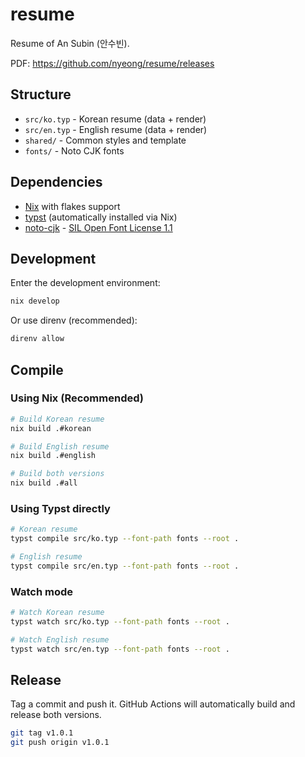 # resume

Resume of An Subin (안수빈).

PDF: https://github.com/nyeong/resume/releases

## Structure

- `src/ko.typ` - Korean resume (data + render)
- `src/en.typ` - English resume (data + render)
- `shared/` - Common styles and template
- `fonts/` - Noto CJK fonts

## Dependencies

- [Nix] with flakes support
- [typst] (automatically installed via Nix)
- [noto-cjk] - [SIL Open Font License 1.1](https://github.com/notofonts/noto-fonts/blob/main/LICENSE)

[Nix]: https://nixos.org/
[typst]: https://github.com/typst/typst
[noto-cjk]: https://github.com/notofonts/noto-cjk

## Development

Enter the development environment:

```bash
nix develop
```

Or use direnv (recommended):

```bash
direnv allow
```

## Compile

### Using Nix (Recommended)

```bash
# Build Korean resume
nix build .#korean

# Build English resume  
nix build .#english

# Build both versions
nix build .#all
```

### Using Typst directly

```bash
# Korean resume
typst compile src/ko.typ --font-path fonts --root .

# English resume
typst compile src/en.typ --font-path fonts --root .
```

### Watch mode

```bash
# Watch Korean resume
typst watch src/ko.typ --font-path fonts --root .

# Watch English resume
typst watch src/en.typ --font-path fonts --root .
```

## Release

Tag a commit and push it. GitHub Actions will automatically build and release both versions.

```bash
git tag v1.0.1
git push origin v1.0.1
```
